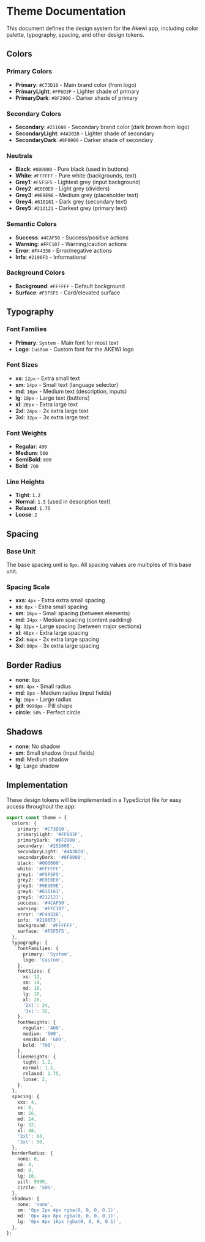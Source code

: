 # Theme Documentation

This document defines the design system for the Akewi app, including color palette, typography, spacing, and other design tokens.

## Colors

### Primary Colors

- **Primary**: `#C73D10` - Main brand color (from logo)
- **PrimaryLight**: `#FF6D3F` - Lighter shade of primary
- **PrimaryDark**: `#8F2900` - Darker shade of primary

### Secondary Colors

- **Secondary**: `#251608` - Secondary brand color (dark brown from logo)
- **SecondaryLight**: `#4A3020` - Lighter shade of secondary
- **SecondaryDark**: `#0F0900` - Darker shade of secondary

### Neutrals

- **Black**: `#000000` - Pure black (used in buttons)
- **White**: `#FFFFFF` - Pure white (backgrounds, text)
- **Grey1**: `#F5F5F5` - Lightest grey (input background)
- **Grey2**: `#E0E0E0` - Light grey (dividers)
- **Grey3**: `#9E9E9E` - Medium grey (placeholder text)
- **Grey4**: `#616161` - Dark grey (secondary text)
- **Grey5**: `#212121` - Darkest grey (primary text)

### Semantic Colors

- **Success**: `#4CAF50` - Success/positive actions
- **Warning**: `#FFC107` - Warning/caution actions
- **Error**: `#F44336` - Error/negative actions
- **Info**: `#2196F3` - Informational

### Background Colors

- **Background**: `#FFFFFF` - Default background
- **Surface**: `#F5F5F5` - Card/elevated surface

## Typography

### Font Families

- **Primary**: `System` - Main font for most text
- **Logo**: `Custom` - Custom font for the AKEWI logo

### Font Sizes

- **xs**: `12px` - Extra small text
- **sm**: `14px` - Small text (language selector)
- **md**: `16px` - Medium text (description, inputs)
- **lg**: `18px` - Large text (buttons)
- **xl**: `20px` - Extra large text
- **2xl**: `24px` - 2x extra large text
- **3xl**: `32px` - 3x extra large text

### Font Weights

- **Regular**: `400`
- **Medium**: `500`
- **SemiBold**: `600`
- **Bold**: `700`

### Line Heights

- **Tight**: `1.2`
- **Normal**: `1.5` (used in description text)
- **Relaxed**: `1.75`
- **Loose**: `2`

## Spacing

### Base Unit

The base spacing unit is `8px`. All spacing values are multiples of this base unit.

### Spacing Scale

- **xxs**: `4px` - Extra extra small spacing
- **xs**: `8px` - Extra small spacing
- **sm**: `16px` - Small spacing (between elements)
- **md**: `24px` - Medium spacing (content padding)
- **lg**: `32px` - Large spacing (between major sections)
- **xl**: `48px` - Extra large spacing
- **2xl**: `64px` - 2x extra large spacing
- **3xl**: `80px` - 3x extra large spacing

## Border Radius

- **none**: `0px`
- **sm**: `4px` - Small radius
- **md**: `8px` - Medium radius (input fields)
- **lg**: `16px` - Large radius
- **pill**: `9999px` - Pill shape
- **circle**: `50%` - Perfect circle

## Shadows

- **none**: No shadow
- **sm**: Small shadow (input fields)
- **md**: Medium shadow
- **lg**: Large shadow

## Implementation

These design tokens will be implemented in a TypeScript file for easy access throughout the app:

```typescript
export const theme = {
  colors: {
    primary: '#C73D10',
    primaryLight: '#FF6D3F',
    primaryDark: '#8F2900',
    secondary: '#251608',
    secondaryLight: '#4A3020',
    secondaryDark: '#0F0900',
    black: '#000000',
    white: '#FFFFFF',
    grey1: '#F5F5F5',
    grey2: '#E0E0E0',
    grey3: '#9E9E9E',
    grey4: '#616161',
    grey5: '#212121',
    success: '#4CAF50',
    warning: '#FFC107',
    error: '#F44336',
    info: '#2196F3',
    background: '#FFFFFF',
    surface: '#F5F5F5',
  },
  typography: {
    fontFamilies: {
      primary: 'System',
      logo: 'Custom',
    },
    fontSizes: {
      xs: 12,
      sm: 14,
      md: 16,
      lg: 18,
      xl: 20,
      '2xl': 24,
      '3xl': 32,
    },
    fontWeights: {
      regular: '400',
      medium: '500',
      semiBold: '600',
      bold: '700',
    },
    lineHeights: {
      tight: 1.2,
      normal: 1.5,
      relaxed: 1.75,
      loose: 2,
    },
  },
  spacing: {
    xxs: 4,
    xs: 8,
    sm: 16,
    md: 24,
    lg: 32,
    xl: 48,
    '2xl': 64,
    '3xl': 80,
  },
  borderRadius: {
    none: 0,
    sm: 4,
    md: 8,
    lg: 16,
    pill: 9999,
    circle: '50%',
  },
  shadows: {
    none: 'none',
    sm: '0px 2px 4px rgba(0, 0, 0, 0.1)',
    md: '0px 4px 8px rgba(0, 0, 0, 0.1)',
    lg: '0px 8px 16px rgba(0, 0, 0, 0.1)',
  },
};
```
